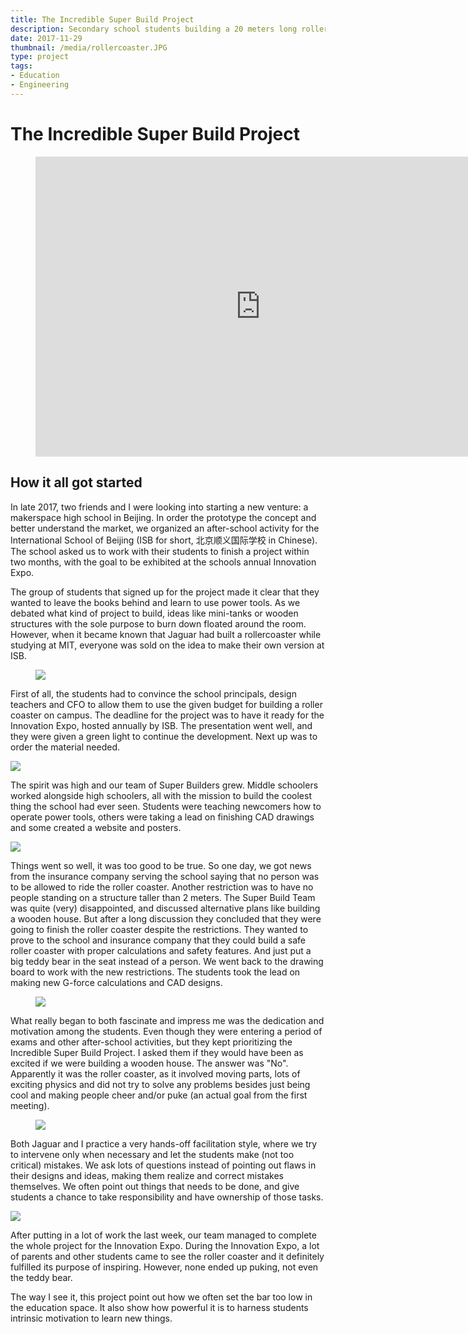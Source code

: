 ```yaml
---
title: The Incredible Super Build Project
description: Secondary school students building a 20 meters long rollercoaster
date: 2017-11-29
thumbnail: /media/rollercoaster.JPG
type: project
tags:
- Education
- Engineering
---
```


# The Incredible Super Build Project

<section>
    <figure class="fullwidth">
        <div class="iframe-wrapper">
            <iframe width="720" height="480" src="https://www.youtube.com/embed/qe4PMq4SRxg?rel=0" frameborder="0" allowfullscreen></iframe>
        </div>
    </figure>
</section>

## How it all got started
<section>

In late 2017, two friends and I were looking into starting a new venture: a makerspace high school in Beijing. In order the prototype the concept and better understand the market,
we organized an after-school activity for the International School of Beijing (ISB for short, 北京顺义国际学校 in Chinese).
The school asked us to work with their students to finish a project within two months, with the goal to be exhibited at the schools annual Innovation Expo.

The group of students that signed up for the project made it clear that they wanted to leave the books behind and learn to use power tools.
As we debated what kind of project to build, ideas like mini-tanks or wooden structures with the sole purpose to burn down floated around the room.
However, when it became known that Jaguar had built a rollercoaster while studying at MIT, everyone was sold on the idea to make their own version at ISB.

<figure class="fullwidth">
    <img src="/media/rollercoaster2.jpg">
</figure>

First of all, the students had to convince the school principals, design teachers and CFO to allow them to use the given budget for building a roller coaster on campus. The deadline for the project was to have it ready for the Innovation Expo, hosted annually by ISB. The presentation went well, and they were given a green light to continue the development. Next up was to order the material needed. 

![](/media/rollercoaster3.jpg)

The spirit was high and our team of Super Builders grew. Middle schoolers worked alongside high schoolers, all with the mission to build the coolest thing the school had ever seen. Students were teaching newcomers how to operate power tools, others were taking a lead on finishing CAD drawings and some created a website and posters. 

![](/media/rollercoaster4.jpg)

Things went so well, it was too good to be true. So one day, we got news from the insurance company serving the school saying that no person was to be allowed to ride the roller coaster. Another restriction was to have no people standing on a structure taller than 2 meters. The Super Build Team was quite (very) disappointed, and discussed alternative plans like building a wooden house. But after a long discussion they concluded that they were going to finish the roller coaster despite the restrictions. They wanted to prove to the school and insurance company that they could build a safe roller coaster with proper calculations and safety features. And just put a big teddy bear in the seat instead of a person. We went back to the drawing board to work with the new restrictions. The students took the lead on making new G-force calculations and CAD designs.

<figure class="fullwidth">
    <img src="/media/rollercoaster5.jpg">
</figure>

What really began to both fascinate and impress me was the dedication and motivation among the students. Even though they were entering a period of exams and other after-school activities, but they kept prioritizing the Incredible Super Build Project. I asked them if they would have been as excited if we were building a wooden house. The answer was "No". Apparently it was the roller coaster, as it involved moving parts, lots of exciting physics and did not try to solve any problems besides just being cool and making people cheer and/or puke (an actual goal from the first meeting).

<figure class="fullwidth">
    <img src="/media/rollercoaster6.jpg">
</figure>

Both Jaguar and I practice a very hands-off facilitation style, where we try to intervene only when necessary and let the students make (not too critical) mistakes. We ask lots of questions instead of pointing out flaws in their designs and ideas, making them realize and correct mistakes themselves. We often point out things that needs to be done, and give students a chance to take responsibility and have ownership of those tasks.

![](/media/rollercoaster7.jpg)

After putting in a lot of work the last week, our team managed to complete the whole project for the Innovation Expo. During the Innovation Expo, a lot of parents and other students came to see the roller coaster and it definitely fulfilled its purpose of inspiring. However, none ended up puking, not even the teddy bear.

The way I see it, this project point out how we often set the bar too low in the education space. It also show how powerful it is to harness students intrinsic motivation to learn new things.

</section>